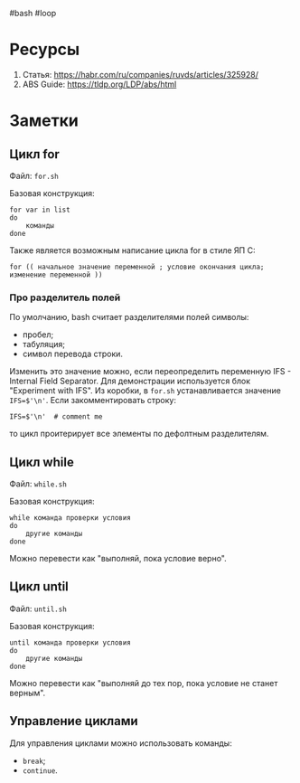 #bash #loop

# Ресурсы

1. Статья: https://habr.com/ru/companies/ruvds/articles/325928/
2. ABS Guide: https://tldp.org/LDP/abs/html

# Заметки

## Цикл for

Файл: ``for.sh``

Базовая конструкция:

```
for var in list
do
    команды
done
```

Также является возможным написание цикла for в стиле ЯП C:
```
for (( начальное значение переменной ; условие окончания цикла; изменение переменной ))
```

### Про разделитель полей

По умолчанию, bash считает разделителями полей символы:

* пробел;
* табуляция;
* символ перевода строки.

Изменить это значение можно, если переопределить переменную IFS - Internal
Field Separator. Для демонстрации используется блок "Experiment with IFS".
Из коробки, в ``for.sh`` устанавливается значение ``IFS=$'\n'``. Если
закомментировать строку:
```
IFS=$'\n'  # comment me
```
то цикл проитерирует все элементы по дефолтным разделителям.

## Цикл while

Файл: ``while.sh``

Базовая конструкция:
```
while команда проверки условия
do
    другие команды
done
```
Можно перевести как "выполняй, пока условие верно".

## Цикл until

Файл: ``until.sh``

Базовая конструкция:
```
until команда проверки условия
do
    другие команды
done
```
Можно перевести как "выполняй до тех пор, пока условие не станет верным".

## Управление циклами

Для управления циклами можно использовать команды:

* ``break``;
* ``continue``.
